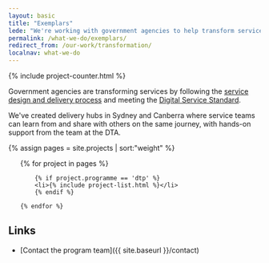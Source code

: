 ```yaml
---
layout: basic
title: "Exemplars"
lede: "We're working with government agencies to help transform services."
permalink: /what-we-do/exemplars/
redirect_from: /our-work/transformation/
localnav: what-we-do
---
```


{% include project-counter.html %}

  <p>Government agencies are transforming services by following the <a href="{{ site.baseurl }}/standard/service-design-and-delivery-process/">service design and delivery process</a> and meeting the <a href="{{ site.baseurl }}/standard/">Digital Service Standard</a>.</p>

  <p>We've created delivery hubs in Sydney and Canberra where service teams can learn from and share with others on the same journey, with hands-on support from the team at the DTA.</p>

  {% assign pages = site.projects | sort:"weight"  %}
  <ul class="project-list dtp">
    {% for project in pages %}

    	{% if project.programme == 'dtp' %}
    	<li>{% include project-list.html %}</li>
    	{% endif %}

    {% endfor %}
  </ul>

## Links

- [Contact the program team]({{ site.baseurl }}/contact)

